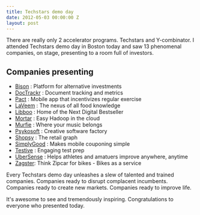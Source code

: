 ```yaml
---
title: Techstars demo day
date: 2012-05-03 00:00:00 Z
layout: post
---
```


There are really only 2 accelerator programs. Techstars and Y-combinator. I attended Techstars demo day in Boston today and saw 13 phenomenal companies, on stage, presenting to a room full of investors. 

## Companies presenting

* [Bison](http://www.bisonalternatives.com/) : Platform for alternative investments
* [DocTrackr](http://www.doctrackr.com/) : Document tracking and metrics
* [Pact](http://gym-pact.com) : Mobile app that incentivizes regular exercise
* [LaVeem](http://www.laveem.com/) : The nexus of all food knowledge
* [Libboo](http://www.libboo.com/) : Home of the Next Digital Bestseller
* [Mortar](http://www.mortardata.com/) : Easy Hadoop in the cloud
* [Murfie](https://www.murfie.com/) : Where your music belongs
* [Psykosoft](http://www.psykosoft.net/) : Creative software factory
* [Shopsy](http://www.shopsy.com/) : The retail graph
* [SimplyGood](https://www.simplygood.com/) : Makes mobile couponing simple
* [Testive](http://www.testive.com/) : Engaging test prep
* [UberSense](http://ubersense.com/) : Helps athletes and amatuers improve anywhere, anytime
* [Zagster](http://www.zagster.com/): Think Zipcar for bikes - Bikes as a service

Every Techstars demo day unleashes a slew of talented and trained companies. Companies ready to disrupt complacent incumbents. Companies ready to create new markets. Companies ready to improve life. 

It's awesome to see and tremendously inspiring. Congratulations to everyone who presented today.

